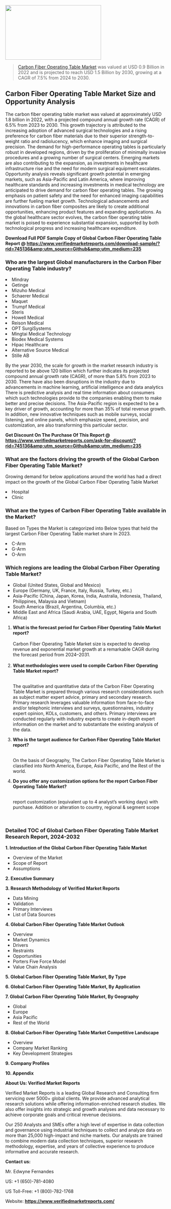 <img src="https://ffe5etoiles.com/wp-content/uploads/2024/12/MST1-300x171.png" alt="" width="300" height="171" class="alignnone size-medium wp-image-20088" /><blockquote><p><p><a href="https://www.verifiedmarketreports.com/download-sample/?rid=745136&utm_source=Github&utm_medium=235" target="_blank">Carbon Fiber Operating Table Market</a> was valued at USD 0.9 Billion in 2022 and is projected to reach USD 1.5 Billion by 2030, growing at a CAGR of 7.5% from 2024 to 2030.</p></blockquote><p><h2>Carbon Fiber Operating Table Market Size and Opportunity Analysis</h2> The carbon fiber operating table market was valued at approximately USD 1.8 billion in 2022, with a projected compound annual growth rate (CAGR) of 6.5% from 2023 to 2030. This growth trajectory is attributed to the increasing adoption of advanced surgical technologies and a rising preference for carbon fiber materials due to their superior strength-to-weight ratio and radiolucency, which enhance imaging and surgical precision. The demand for high-performance operating tables is particularly robust in developed regions, driven by the proliferation of minimally invasive procedures and a growing number of surgical centers. Emerging markets are also contributing to the expansion, as investments in healthcare infrastructure rise and the need for modern surgical equipment escalates. Opportunity analysis reveals significant growth potential in emerging markets, such as Asia-Pacific and Latin America, where improving healthcare standards and increasing investments in medical technology are anticipated to drive demand for carbon fiber operating tables. The growing emphasis on patient safety and the need for enhanced imaging capabilities are further fueling market growth. Technological advancements and innovations in carbon fiber composites are likely to create additional opportunities, enhancing product features and expanding applications. As the global healthcare sector evolves, the carbon fiber operating table market is poised to experience substantial expansion, supported by both technological progress and increasing healthcare expenditure. </p><p class=""><strong>Download Full PDF Sample Copy of Global Carbon Fiber Operating Table Report @ <a href="https://www.verifiedmarketreports.com/download-sample/?rid=745136&amp;utm_source=Github&amp;utm_medium=235" target="_blank">https://www.verifiedmarketreports.com/download-sample/?rid=745136&amp;utm_source=Github&amp;utm_medium=235</a></strong></p><h3 id="" class="">Who are the largest Global manufacturers in the Carbon Fiber Operating Table industry?</h3><p><li>Mindray</li><li> Getinge</li><li> Mizuho Medical</li><li> Schaerer Medical</li><li> Maquet</li><li> Trumpf Medical</li><li> Steris</li><li> Howell Medical</li><li> Reison Medical</li><li> OPT SurgiSystems</li><li> Mingtai Medical Technology</li><li> Biodex Medical Systems</li><li> Hipac Healthcare</li><li> Alternative Source Medical</li><li> Stille AB</li></p><div class=""><div class="" dir="" data-message-author-role="" data-message-id="" data-message-model-slug=""><div class=""><div class=""><div class=""><div class="" dir="" data-message-author-role="" data-message-id="" data-message-model-slug=""><div class=""><div class=""><p>By the year 2030, the scale for growth in the market research industry is reported to be above 120 billion which further indicates its projected compound annual growth rate (CAGR), of more than 5.8% from 2023 to 2030. There have also been disruptions in the industry due to advancements in machine learning, artificial intelligence and data analytics There is predictive analysis and real time information about consumers which such technologies provide to the companies enabling them to make better and precise decisions. The Asia-Pacific region is expected to be a key driver of growth, accounting for more than 35% of total revenue growth. In addition, new innovative techniques such as mobile surveys, social listening, and online panels, which emphasize speed, precision, and customization, are also transforming this particular sector.</p><p><strong>Get Discount On The Purchase Of This Report @&nbsp; <a href="https://www.verifiedmarketreports.com/ask-for-discount/?rid=745136&amp;utm_source=Github&amp;utm_medium=235" target="_blank">https://www.verifiedmarketreports.com/ask-for-discount/?rid=745136&amp;utm_source=Github&amp;utm_medium=235</a></strong></p></div></div></div></div></div></div></div></div><h3 id="" class="">What are the factors driving the growth of the Global Carbon Fiber Operating Table Market?</h3><p id="" class="">Growing demand for below applications around the world has had a direct impact on the growth of the Global Carbon Fiber Operating Table Market</p><p id="" class=""><li>Hospital</li><li> Clinic</li></p><h3 id="" class="">What are the types of Carbon Fiber Operating Table available in the Market?</h3><p id="" class="">Based on Types the Market is categorized into Below types that held the largest Carbon Fiber Operating Table market share In 2023.</p><p id="" class=""><li>C-Arm</li><li> G-Arm</li><li> O-Arm</li></p><h3 id="" class="">Which regions are leading the Global Carbon Fiber Operating Table Market?</h3><ul><li>Global (United States, Global and Mexico)</li><li>Europe (Germany, UK, France, Italy, Russia, Turkey, etc.)</li><li>Asia-Pacific (China, Japan, Korea, India, Australia, Indonesia, Thailand, Philippines, Malaysia and Vietnam)</li><li>South America (Brazil, Argentina, Columbia, etc.)</li><li>Middle East and Africa (Saudi Arabia, UAE, Egypt, Nigeria and South Africa)</li></ul><p><ol><li><strong>What is the forecast period for Carbon Fiber Operating Table Market report?<br /></strong><br /><span data-sheets-root="1" data-sheets-value="{&quot;1&quot;:2,&quot;2&quot;:&quot;XXXX size is expected to develop revenue and exponential market growth at a remarkable CAGR during the forecast period from 2024&ndash;2030.&quot;}" data-sheets-userformat="{&quot;2&quot;:12674,&quot;4&quot;:{&quot;1&quot;:2,&quot;2&quot;:16776960},&quot;10&quot;:2,&quot;11&quot;:0,&quot;15&quot;:&quot;Arial&quot;,&quot;16&quot;:12}">Carbon Fiber Operating Table Market size is expected to develop revenue and exponential market growth at a remarkable CAGR during the forecast period from 2024&ndash;2031.</span><br /><br /></li><li><strong>What methodologies were used to compile Carbon Fiber Operating Table Market report?<br /><br /></strong><p>The qualitative and quantitative data of the&nbsp;Carbon Fiber Operating Table Market is prepared through various research considerations such as subject matter expert advice, primary and secondary research. Primary research leverages valuable information from face-to-face and/or telephonic interviews and surveys, questionnaires, industry expert opinion, KOLs, customers, and others. Primary interviews are conducted regularly with industry experts to create in-depth expert information on the market and to substantiate the existing analysis of the data.&nbsp;</p></li><li><strong>Who is the target audience for Carbon Fiber Operating Table Market report?<br /><br /></strong><p>On the basis of Geography, The&nbsp;Carbon Fiber Operating Table Market is classified into North America, Europe, Asia Pacific, and the Rest of the world.</p></li><li><strong>Do you offer any customization options for the report Carbon Fiber Operating Table Market?<br /><br /></strong><p>report customization (equivalent up to 4 analyst&rsquo;s working days) with purchase. Addition or alteration to country, regional &amp; segment scope</p><p>&nbsp;</p></li></ol></p><h3 id="" class="">Detailed TOC of Global Carbon Fiber Operating Table Market Research Report, 2024-2032</h3><p id="" class=""><strong>1. Introduction of the Global Carbon Fiber Operating Table Market</strong></p><ul><li>Overview of the Market</li><li>Scope of Report</li><li>Assumptions</li></ul><p id="" class=""><strong>2. Executive Summary</strong></p><p id="" class=""><strong>3. Research Methodology of&nbsp;Verified Market Reports</strong></p><ul><li>Data Mining</li><li>Validation</li><li>Primary Interviews</li><li>List of Data Sources</li></ul><p id="" class=""><strong>4. Global Carbon Fiber Operating Table Market Outlook</strong></p><ul><li>Overview</li><li>Market Dynamics</li><li>Drivers</li><li>Restraints</li><li>Opportunities</li><li>Porters Five Force Model</li><li>Value Chain Analysis</li></ul><p id="" class=""><strong>5. Global Carbon Fiber Operating Table Market, By&nbsp;Type</strong></p><p id="" class=""><strong>6. Global Carbon Fiber Operating Table Market, By Application</strong></p><p id="" class=""><strong>7. Global Carbon Fiber Operating Table Market, By Geography</strong></p><ul><li>Global</li><li>Europe</li><li>Asia Pacific</li><li>Rest of the World</li></ul><p id="" class=""><strong>8. Global Carbon Fiber Operating Table Market Competitive Landscape</strong></p><ul><li>Overview</li><li>Company Market Ranking</li><li>Key Development Strategies</li></ul><p id="" class=""><strong>9. Company Profiles</strong></p><p id="" class=""><strong>10. Appendix</strong></p><p id="" class=""><strong>About Us: Verified Market Reports</strong></p><p id="" class="">Verified Market Reports is a leading Global Research and Consulting firm servicing over 5000+ global clients. We provide advanced analytical research solutions while offering information-enriched research studies. We also offer insights into strategic and growth analyses and data necessary to achieve corporate goals and critical revenue decisions.</p><p id="" class="">Our 250 Analysts and SMEs offer a high level of expertise in data collection and governance using industrial techniques to collect and analyze data on more than 25,000 high-impact and niche markets. Our analysts are trained to combine modern data collection techniques, superior research methodology, expertise, and years of collective experience to produce informative and accurate research.</p><p id="" class=""><strong>Contact us:</strong></p><p id="" class="">Mr. Edwyne Fernandes</p><p id="" class="">US: +1 (650)-781-4080</p><p id="" class="">US Toll-Free: +1 (800)-782-1768</p><p id="" class="">Website: <a target="" data-test-app-aware-link=""><strong>https://www.verifiedmarketreports.com/</strong></a></p>
